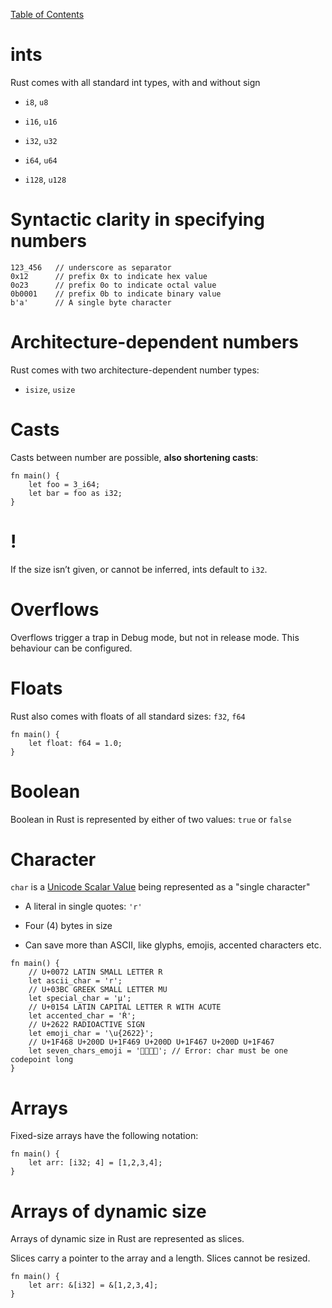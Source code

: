 [Table of Contents](./index.html)

ints
====

Rust comes with all standard int types, with and without sign

-   `i8`, `u8`

-   `i16`, `u16`

-   `i32`, `u32`

-   `i64`, `u64`

-   `i128`, `u128`

Syntactic clarity in specifying numbers
=======================================

    123_456   // underscore as separator
    0x12      // prefix 0x to indicate hex value
    0o23      // prefix 0o to indicate octal value
    0b0001    // prefix 0b to indicate binary value
    b'a'      // A single byte character

Architecture-dependent numbers
==============================

Rust comes with two architecture-dependent number types:

-   `isize`, `usize`

Casts
=====

Casts between number are possible, **also shortening casts**:

    fn main() {
        let foo = 3_i64;
        let bar = foo as i32;
    }

!
=

If the size isn’t given, or cannot be inferred, ints default to `i32`.

Overflows
=========

Overflows trigger a trap in Debug mode, but not in release mode. This
behaviour can be configured.

Floats
======

Rust also comes with floats of all standard sizes: `f32`, `f64`

    fn main() {
        let float: f64 = 1.0;
    }

Boolean
=======

Boolean in Rust is represented by either of two values: `true` or
`false`

Character
=========

`char` is a [Unicode Scalar
Value](https://www.unicode.org/glossary/#unicode_scalar_value) being
represented as a "single character"

-   A literal in single quotes: `'r'`

-   Four (4) bytes in size

-   Can save more than ASCII, like glyphs, emojis, accented characters
    etc.

<!-- -->

    fn main() {
        // U+0072 LATIN SMALL LETTER R
        let ascii_char = 'r';
        // U+03BC GREEK SMALL LETTER MU
        let special_char = 'μ';
        // U+0154 LATIN CAPITAL LETTER R WITH ACUTE
        let accented_char = 'Ŕ';
        // U+2622 RADIOACTIVE SIGN
        let emoji_char = '\u{2622}';
        // U+1F468 U+200D U+1F469 U+200D U+1F467 U+200D U+1F467
        let seven_chars_emoji = '👨‍👩‍👧‍👧'; // Error: char must be one codepoint long
    }

Arrays
======

Fixed-size arrays have the following notation:

    fn main() {
        let arr: [i32; 4] = [1,2,3,4];
    }

Arrays of dynamic size
======================

Arrays of dynamic size in Rust are represented as slices.

Slices carry a pointer to the array and a length. Slices cannot be
resized.

    fn main() {
        let arr: &[i32] = &[1,2,3,4];
    }
